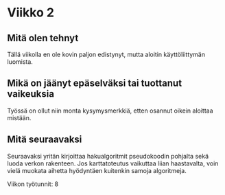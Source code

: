 # Viikko 2

## Mitä olen tehnyt
Tällä viikolla en ole kovin paljon edistynyt, mutta aloitin käyttöliittymän luomista.

## Mikä on jäänyt epäselväksi tai tuottanut vaikeuksia
Työssä on ollut niin monta kysymysmerkkiä, etten osannut oikein aloittaa mistään.

## Mitä seuraavaksi
Seuraavaksi yritän kirjoittaa hakualgoritmit pseudokoodin pohjalta sekä luoda verkon rakenteen. Jos karttatoteutus vaikuttaa liian haastavalta, voin vielä muokata aihetta hyödyntäen kuitenkin samoja algoritmeja.

Viikon työtunnit: 8

